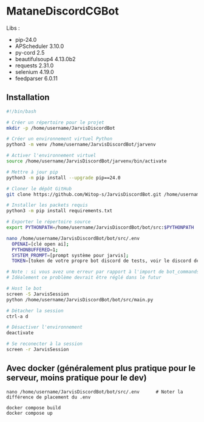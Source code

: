 # MataneDiscordCGBot

Libs :
- pip-24.0
- APScheduler 3.10.0
- py-cord 2.5
- beautifulsoup4 4.13.0b2
- requests 2.31.0
- selenium 4.19.0
- feedparser 6.0.11

## Installation 
```bash
#!/bin/bash

# Créer un répertoire pour le projet
mkdir -p /home/username/JarvisDiscordBot

# Créer un environnement virtuel Python
python3 -m venv /home/username/JarvisDiscordBot/jarvenv

# Activer l'environnement virtuel
source /home/username/JarvisDiscordBot/jarvenv/bin/activate

# Mettre à jour pip
python3 -m pip install --upgrade pip==24.0

# Cloner le dépôt GitHub
git clone https://github.com/Witop-s/JarvisDiscordBot.git /home/username/JarvisDiscordBot/bot  

# Installer les packets requis
python3 -m pip install requirements.txt

# Exporter le répertoire source
export PYTHONPATH=/home/username/JarvisDiscordBot/bot/src:$PYTHONPATH

nano /home/username/JarvisDiscordBot/bot/src/.env
  OPENAI=[clé open ai];
  PYTHONBUFFERED=1;
  SYSTEM_PROMPT=[prompt système pour jarvis];
  TOKEN=[token de votre propre bot discord de tests, voir le discord dev portal pour ça]

# Note : si vous avez une erreur par rapport à l'import de bot_commands et minecraft, il faudra peut-être rajouter "from src import" au lieu de juste "import ..."
# Idéalement ce problème devrait être réglé dans le futur

# Host le bot
screen -S JarvisSession
python /home/username/JarvisDiscordBot/bot/src/main.py

# Détacher la session
ctrl-a d

# Désactiver l'environnement
deactivate

# Se reconecter à la session
screen -r JarvisSession

```

## Avec docker (généralement plus pratique pour le serveur, moins pratique pour le dev)

``` 
nano /home/username/JarvisDiscordBot/bot/src/.env      # Noter la différence de placement du .env

docker compose build
docker compose up
```   

